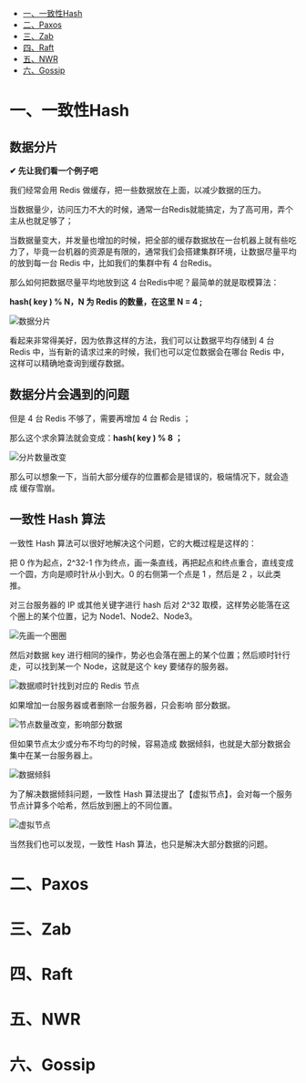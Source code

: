 <!-- TOC -->
- [一、一致性Hash](#一一致性Hash)
- [二、Paxos](#二Paxos)
- [三、Zab](#三Zab)
- [四、Raft](#四Raft)
- [五、NWR](#五NWR)
- [六、Gossip](#六Gossip)
<!-- TOC -->

# 一、一致性Hash

## 数据分片

**✔︎ 先让我们看一个例子吧**

我们经常会用 Redis 做缓存，把一些数据放在上面，以减少数据的压力。

当数据量少，访问压力不大的时候，通常一台Redis就能搞定，为了高可用，弄个主从也就足够了；

当数据量变大，并发量也增加的时候，把全部的缓存数据放在一台机器上就有些吃力了，毕竟一台机器的资源是有限的，通常我们会搭建集群环境，让数据尽量平均的放到每一台 Redis 中，比如我们的集群中有 4 台Redis。

那么如何把数据尽量平均地放到这 4 台Redis中呢？最简单的就是取模算法：

**hash( key ) % N，N 为 Redis 的数量，在这里 N = 4 ;**

![数据分片](https://github.com/CodeDaShu/JavaNotes/blob/master/img/algorithm/UniformityHash-data.jpg)

看起来非常得美好，因为依靠这样的方法，我们可以让数据平均存储到 4 台 Redis 中，当有新的请求过来的时候，我们也可以定位数据会在哪台 Redis 中，这样可以精确地查询到缓存数据。

## 数据分片会遇到的问题

但是 4 台 Redis 不够了，需要再增加 4 台 Redis ；

那么这个求余算法就会变成：**hash( key ) % 8 ；**

![分片数量改变](https://github.com/CodeDaShu/JavaNotes/blob/master/img/algorithm/UniformityHash-data-incr.jpg)

那么可以想象一下，当前大部分缓存的位置都会是错误的，极端情况下，就会造成 缓存雪崩。

## 一致性 Hash 算法

一致性 Hash 算法可以很好地解决这个问题，它的大概过程是这样的：

把 0 作为起点，2^32-1 作为终点，画一条直线，再把起点和终点重合，直线变成一个圆，方向是顺时针从小到大。0 的右侧第一个点是 1 ，然后是 2 ，以此类推。

对三台服务器的 IP 或其他关键字进行 hash 后对 2^32 取模，这样势必能落在这个圈上的某个位置，记为 Node1、Node2、Node3。

![先画一个圈圈](https://github.com/CodeDaShu/JavaNotes/blob/master/img/algorithm/UniformityHash-1.jpg)

然后对数据 key 进行相同的操作，势必也会落在圈上的某个位置；然后顺时针行走，可以找到某一个 Node，这就是这个 key 要储存的服务器。

![数据顺时针找到对应的 Redis 节点](https://github.com/CodeDaShu/JavaNotes/blob/master/img/algorithm/UniformityHash-2.jpg)

如果增加一台服务器或者删除一台服务器，只会影响 部分数据。

![节点数量改变，影响部分数据](https://github.com/CodeDaShu/JavaNotes/blob/master/img/algorithm/UniformityHash-3.jpg)

但如果节点太少或分布不均匀的时候，容易造成 数据倾斜，也就是大部分数据会集中在某一台服务器上。

![数据倾斜](https://github.com/CodeDaShu/JavaNotes/blob/master/img/algorithm/UniformityHash-4.jpg)

为了解决数据倾斜问题，一致性 Hash 算法提出了【虚拟节点】，会对每一个服务节点计算多个哈希，然后放到圈上的不同位置。

![虚拟节点](https://github.com/CodeDaShu/JavaNotes/blob/master/img/algorithm/UniformityHash-5.jpg)

当然我们也可以发现，一致性 Hash 算法，也只是解决大部分数据的问题。


# 二、Paxos

# 三、Zab

# 四、Raft

# 五、NWR

# 六、Gossip
